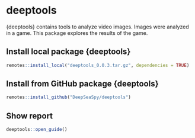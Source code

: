 
<!-- README.md is generated from README.Rmd. Please edit that file -->
deeptools
=========

{deeptools} contains tools to analyze video images.
Images were analyzed in a game. This package explores the results of the game.

Install local package {deeptools}
---------------------------------

``` r
remotes::install_local("deeptools_0.0.3.tar.gz", dependencies = TRUE)
```

Install from GitHub package {deeptools}
---------------------------------

``` r
remotes::install_github("DeepSeaSpy/deeptools")
```

Show report
-----------

``` r
deeptools::open_guide()
```
